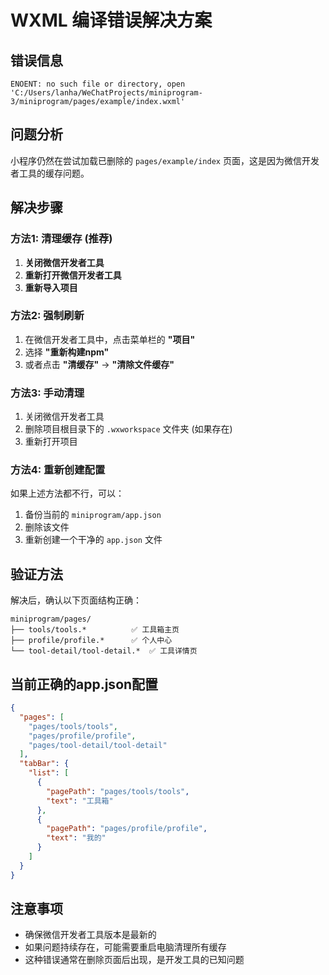 # WXML 编译错误解决方案

## 错误信息
```
ENOENT: no such file or directory, open 'C:/Users/lanha/WeChatProjects/miniprogram-3/miniprogram/pages/example/index.wxml'
```

## 问题分析
小程序仍然在尝试加载已删除的 `pages/example/index` 页面，这是因为微信开发者工具的缓存问题。

## 解决步骤

### 方法1: 清理缓存 (推荐)
1. **关闭微信开发者工具**
2. **重新打开微信开发者工具**
3. **重新导入项目**

### 方法2: 强制刷新
1. 在微信开发者工具中，点击菜单栏的 **"项目"** 
2. 选择 **"重新构建npm"**
3. 或者点击 **"清缓存"** → **"清除文件缓存"**

### 方法3: 手动清理
1. 关闭微信开发者工具
2. 删除项目根目录下的 `.wxworkspace` 文件夹 (如果存在)
3. 重新打开项目

### 方法4: 重新创建配置
如果上述方法都不行，可以：
1. 备份当前的 `miniprogram/app.json`
2. 删除该文件
3. 重新创建一个干净的 `app.json` 文件

## 验证方法
解决后，确认以下页面结构正确：
```
miniprogram/pages/
├── tools/tools.*          ✅ 工具箱主页
├── profile/profile.*      ✅ 个人中心 
└── tool-detail/tool-detail.*  ✅ 工具详情页
```

## 当前正确的app.json配置
```json
{
  "pages": [
    "pages/tools/tools",
    "pages/profile/profile", 
    "pages/tool-detail/tool-detail"
  ],
  "tabBar": {
    "list": [
      {
        "pagePath": "pages/tools/tools",
        "text": "工具箱"
      },
      {
        "pagePath": "pages/profile/profile", 
        "text": "我的"
      }
    ]
  }
}
```

## 注意事项
- 确保微信开发者工具版本是最新的
- 如果问题持续存在，可能需要重启电脑清理所有缓存
- 这种错误通常在删除页面后出现，是开发工具的已知问题
